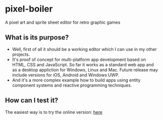 pixel-boiler
============

A pixel art and sprite sheet editor for retro graphic games

What is its purpose?
-------------------
* Well, first of all it should be a working editor which I can use in my other projects.
* It's proof of concept for multi-platform app development based on HTML, CSS and JavaScript. So far it works as a standard web app and as a desktop appliction for Windows, Linux and Mac. Future release may include versions for iOS, Android and Windows UWP.
* And it's a more complex example how to build apps using entity component systems and reactive programming techniques.

How can I test it?
------------------
The easiest way is to try the online version: [here](http://michbuett.github.io/pixel-boiler/)
